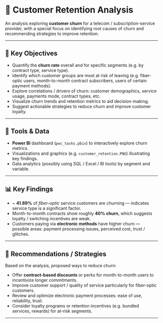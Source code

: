 # 🔄 Customer Retention Analysis

An analysis exploring **customer churn** for a telecom / subscription-service provider, with a special focus on identifying root causes of churn and recommending strategies to improve retention.

---

## 🎯 Key Objectives

- Quantify the **churn rate** overall and for specific segments (e.g. by contract type, service type).  
- Identify which customer groups are most at risk of leaving (e.g. fiber-optic users, month-to-month contract subscribers, users of certain payment methods).  
- Explore correlations / drivers of churn: customer demographics, service usage, payments mode, contract types, etc.  
- Visualize churn trends and retention metrics to aid decision-making.  
- Suggest actionable strategies to reduce churn and improve customer loyalty.

---

## 🧰 Tools & Data

- **Power BI** dashboard (`pwc_tasks.pbix`) to interactively explore churn metrics.  
- Visualizations and graphics (e.g. `customer_retention.PNG`) illustrating key findings.  
- Data analytics (possibly using SQL / Excel / BI tools) by segment and variable.  

---

## 📊 Key Findings

- ~ **41.89%** of *fiber-optic* service customers are churning — indicates service type is a significant factor.  
- Month-to-month contracts show roughly **40% churn**, which suggests loyalty / switching incentives are weak.  
- Customers paying via **electronic methods** have higher churn — possible areas: payment processing issues, perceived cost, trust / glitches.  

---

## 🚀 Recommendations / Strategies

Based on the analysis, proposed ways to reduce churn:

- Offer **contract-based discounts** or perks for month-to-month users to incentivize longer commitments.  
- Improve customer support / quality of service particularly for fiber-optic customers.  
- Review and optimize electronic payment processes: ease of use, reliability, trust.  
- Consider loyalty programs or retention incentives (e.g. bundled services, rewards) for at-risk segments.

---




